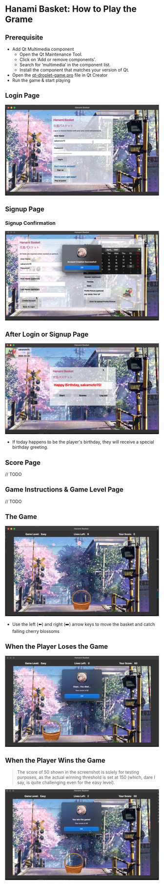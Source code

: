 # Hanami Basket: How to Play the Grame

## Prerequisite

- Add Qt Multimedia component
  - Open the Qt Maintenance Tool.
  - Click on ‘Add or remove components’.
  - Search for ‘multimedia’ in the component list.
  - Install the component that matches your version of Qt.
- Open the [qt-droplet-game.pro](qt-droplet-game.pro) file in Qt Creator
- Run the game & start playing

## Login Page

![](screenshots/login.png)

## Signup Page



### Signup Confirmation

![](screenshots/signup_confirmation.png)

## After Login or Signup Page

![](screenshots/after_login_or_signup.png)

- If today happens to be the player's birthday, they will receive a special birthday greeting.

## Score Page

// TODO

## Game Instructions & Game Level Page

// TODO

## The Game

![](screenshots/game_scene.png)

- Use the left (⬅️) and right (➡️) arrow keys to move the basket and catch falling cherry blossoms

## When the Player Loses the Game

![](screenshots/lose.png)

## When the Player Wins the Game

> The score of 50 shown in the screenshot is solely for testing purposes, as the actual winning threshold is set at 150 (which, dare I say, is quite challenging even for the easy level).

![](screenshots/win.png)